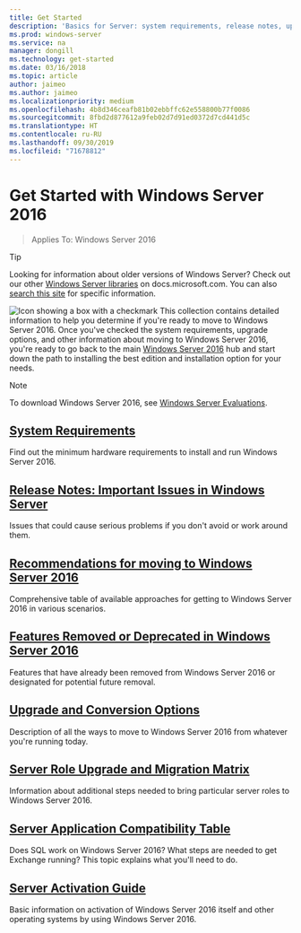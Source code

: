 ```yaml
---
title: Get Started
description: 'Basics for Server: system requirements, release notes, upgrade options'
ms.prod: windows-server
ms.service: na
manager: dongill
ms.technology: get-started
ms.date: 03/16/2018
ms.topic: article
author: jaimeo
ms.author: jaimeo
ms.localizationpriority: medium
ms.openlocfilehash: 4b8d346ceafb81b02ebbffc62e558800b77f0086
ms.sourcegitcommit: 8fbd2d877612a9feb02d7d91ed0372d7cd441d5c
ms.translationtype: HT
ms.contentlocale: ru-RU
ms.lasthandoff: 09/30/2019
ms.locfileid: "71678812"
---
```

# <a name="get-started-with-windows-server-2016"></a>Get Started with Windows Server 2016

>Applies To: Windows Server 2016

> [!TIP]
> Looking for information about older versions of Windows Server? Check out our other [Windows Server libraries](/previous-versions/windows/) on docs.microsoft.com. You can also [search this site](https://docs.microsoft.com/search/index?search=Windows+Server&dataSource=previousVersions) for specific information.

![Icon showing a box with a checkmark](../media/landing-icons/getstarted.png) This collection contains detailed information to help you determine if you're ready to move to Windows Server 2016. Once you've checked the system requirements, upgrade options, and other information about moving to Windows Server 2016, you're ready to go back to the main [Windows Server 2016](Windows-Server-2016.md) hub and start down the path to installing the best edition and installation option for your needs. 

> [!Note]
> To download Windows Server 2016, see [Windows Server Evaluations](https://www.microsoft.com/evalcenter/evaluate-windows-server-2016).


## <a name="system-requirementssystem-requirementsmd"></a>[System Requirements](system-requirements.md)
Find out the minimum hardware requirements to install and run Windows Server 2016.

## <a name="release-notes-important-issues-in-windows-serverwindows-server-2016-ga-release-notesmd"></a>[Release Notes: Important Issues in Windows Server](Windows-Server-2016-GA-Release-Notes.md)
Issues that could cause serious problems if you don't avoid or work around them.

## <a name="recommendations-for-moving-to-windows-server-2016recommendations-moving-to-server2016md"></a>[Recommendations for moving to Windows Server 2016](Recommendations-moving-to-Server2016.md)
Comprehensive table of available approaches for getting to Windows Server 2016 in various scenarios.

## <a name="features-removed-or-deprecated-in--windows-server-2016deprecated-featuresmd"></a>[Features Removed or Deprecated in  Windows Server 2016](deprecated-features.md)
Features that have already been removed from Windows Server 2016 or designated for potential future removal.

## <a name="upgrade-and-conversion-optionssupported-upgrade-pathsmd"></a>[Upgrade and Conversion Options](Supported-Upgrade-Paths.md)
Description of all the ways to move to Windows Server 2016 from whatever you're running today.

## <a name="server-role-upgrade-and-migration-matrixserver-role-upgradeability-tablemd"></a>[Server Role Upgrade and Migration Matrix](Server-Role-Upgradeability-Table.md)
Information about additional steps needed to bring particular server roles to Windows Server 2016.

## <a name="server-application-compatibility-tableserver-application-compatibilitymd"></a>[Server Application Compatibility Table](Server-Application-Compatibility.md)
Does SQL work on Windows Server 2016? What steps are needed to get Exchange running? This topic explains what you'll need to do.

## <a name="server-activation-guideserver-2016-activationmd"></a>[Server Activation Guide](Server-2016-activation.md)
Basic information on activation of Windows Server 2016 itself and other operating systems by using Windows Server 2016.


